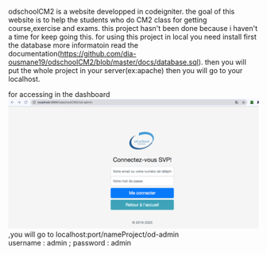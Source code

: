 odschoolCM2 is a website developped in codeigniter.
the goal of this website is to help the students who do CM2 class for getting course,exercise and exams.
this project hasn't been done because i haven't a time for keep going this.
for using this project in local you need install first the database more informatoin read the documentation(https://github.com/dia-ousmane19/odschoolCM2/blob/master/docs/database.sql).
then you will put the whole project in your server(ex:apache)
then you will go to your localhost.

for accessing in the dashboard  ![alt text](https://github.com/dia-ousmane19/odschoolCM2/blob/master/docs/accesAdmin.jpg)  ,you will go to localhost:port/nameProject/od-admin <br/>
username : admin ;
password : admin 
